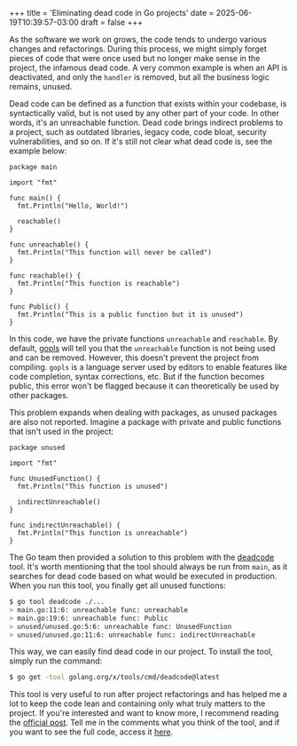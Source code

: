 +++
title = 'Eliminating dead code in Go projects'
date = 2025-06-19T10:39:57-03:00
draft = false
+++

As the software we work on grows, the code tends to undergo various changes and refactorings. During this process, we might simply forget pieces of code that were once used but no longer make sense in the project, the infamous dead code. A very common example is when an API is deactivated, and only the `handler` is removed, but all the business logic remains, unused.

Dead code can be defined as a function that exists within your codebase, is syntactically valid, but is not used by any other part of your code. In other words, it's an unreachable function. Dead code brings indirect problems to a project, such as outdated libraries, legacy code, code bloat, security vulnerabilities, and so on. If it's still not clear what dead code is, see the example below:

```golang
package main

import "fmt"

func main() {
  fmt.Println("Hello, World!")

  reachable()
}

func unreachable() {
  fmt.Println("This function will never be called")
}

func reachable() {
  fmt.Println("This function is reachable")
}

func Public() {
  fmt.Println("This is a public function but it is unused")
}
```

In this code, we have the private functions `unreachable` and `reachable`. By default, [gopls](https://pkg.go.dev/golang.org/x/tools/gopls#section-readme) will tell you that the `unreachable` function is not being used and can be removed. However, this doesn't prevent the project from compiling. `gopls` is a language server used by editors to enable features like code completion, syntax corrections, etc. But if the function becomes public, this error won't be flagged because it can theoretically be used by other packages.

This problem expands when dealing with packages, as unused packages are also not reported. Imagine a package with private and public functions that isn't used in the project:

```golang
package unused

import "fmt"

func UnusedFunction() {
  fmt.Println("This function is unused")

  indirectUnreachable()
}

func indirectUnreachable() {
  fmt.Println("This function is unreachable")
}
```

The Go team then provided a solution to this problem with the [deadcode](https://pkg.go.dev/golang.org/x/tools/cmd/deadcode) tool. It's worth mentioning that the tool should always be run from `main`, as it searches for dead code based on what would be executed in production. When you run this tool, you finally get all unused functions:

```sh
$ go tool deadcode ./...
> main.go:11:6: unreachable func: unreachable
> main.go:19:6: unreachable func: Public
> unused/unused.go:5:6: unreachable func: UnusedFunction
> unused/unused.go:11:6: unreachable func: indirectUnreachable
```

This way, we can easily find dead code in our project. To install the tool, simply run the command:

```sh
$ go get -tool golang.org/x/tools/cmd/deadcode@latest
```

This tool is very useful to run after project refactorings and has helped me a lot to keep the code lean and containing only what truly matters to the project. If you're interested and want to know more, I recommend reading the [official post](https://go.dev/blog/deadcode). Tell me in the comments what you think of the tool, and if you want to see the full code, access it [here](https://github.com/mfbmina/poc_deadcode).
